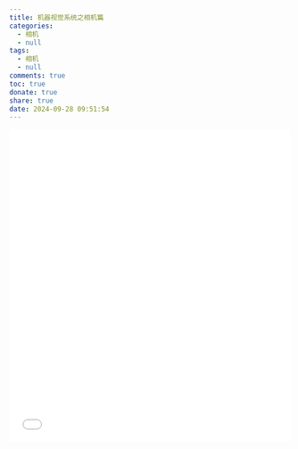 ```yaml
---
title: 机器视觉系统之相机篇
categories:
  - 相机
  - null
tags:
  - 相机
  - null
comments: true
toc: true
donate: true
share: true
date: 2024-09-28 09:51:54
---
```


<iframe src="机器视觉系统之相机篇.pdf"
        style="border: none; width: 100%; height: 560px;scrolling: no"></iframe>